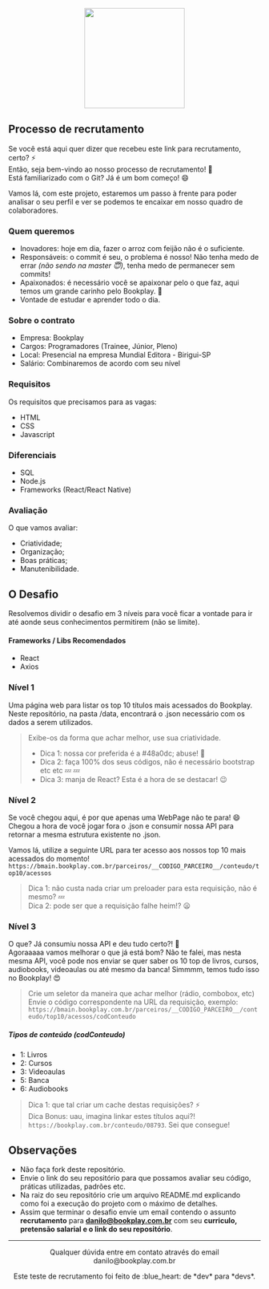 
<p align="center">
    <img src="https://bookplay.com.br/images/bookplay-logo-blue.png" width="200px"/>
</p>


## Processo de recrutamento
Se você está aqui quer dizer que recebeu este link para recrutamento, certo? :zap: <br>
Então, seja bem-vindo ao nosso processo de recrutamento! :blue_heart: <br>
Está familiarizado com o Git? Já é um bom começo! :smile: <br>

Vamos lá, com este projeto, estaremos um passo à frente para poder analisar o seu perfil e ver se podemos te encaixar em nosso quadro de colaboradores.

### Quem queremos
* Inovadores: hoje em dia,  fazer o arroz com feijão não é o suficiente.
* Responsáveis: o commit é seu, o problema é nosso! Não tenha medo de errar _(não sendo na master :innocent:)_, tenha medo de permanecer sem commits! 
* Apaixonados: é necessário você se apaixonar pelo o que faz, aqui temos um grande carinho pelo Bookplay. :blue_heart:
* Vontade de estudar e aprender todo o dia.

### Sobre o contrato
* Empresa: Bookplay
* Cargos: Programadores (Trainee, Júnior, Pleno)
* Local: Presencial na empresa Mundial Editora - Birigui-SP
* Salário: Combinaremos de acordo com seu nível

### Requisitos
Os requisitos que precisamos para as vagas:
* HTML
* CSS
* Javascript

### Diferenciais
* SQL
* Node.js
* Frameworks (React/React Native)

### Avaliação
O que vamos avaliar:
* Criatividade;
* Organização;
* Boas práticas;
* Manutenibilidade.

## O Desafio
Resolvemos dividir o desafio em 3 níveis para você ficar a vontade para ir até aonde seus conhecimentos permitirem (não se limite).

#### Frameworks / Libs Recomendados
* React
* Axios

### Nível 1
Uma página web para listar os top 10 títulos mais acessados do Bookplay. <br>
Neste repositório, na pasta /data, encontrará o .json necessário com os dados a serem utilizados. <br>
> Exibe-os da forma que achar melhor, use sua criatividade.
> - Dica 1: nossa cor preferida é a #48a0dc; abuse! :blue_heart: <br>
> - Dica 2: faça 100% dos seus códigos, não é necessário bootstrap etc etc :zzz: :zzz:
> - Dica 3: manja de React? Esta é a hora de se destacar! :wink:

### Nível 2
Se você chegou aqui, é por que apenas uma WebPage não te para! :smile: <br>
Chegou a hora de você jogar fora o .json e consumir nossa API para retornar a mesma estrutura existente no .json.

Vamos lá, utilize a seguinte URL para ter acesso aos nossos top 10 mais acessados do momento! <br>
`https://bmain.bookplay.com.br/parceiros/__CODIGO_PARCEIRO__/conteudo/top10/acessos`

> Dica 1: não custa nada criar um preloader para esta requisição, não é mesmo? :zzz: <br>
> Dica 2: pode ser que a requisição falhe heim!? :frowning:

### Nível 3
O que? Já consumiu nossa API e deu tudo certo?! :clap: <br>
Agoraaaaa vamos melhorar o que já está bom? Não te falei, mas nesta mesma API, você pode nos enviar se quer saber os 10 top de livros, cursos, audiobooks, videoaulas ou até mesmo da banca! Simmmm, temos tudo isso no Bookplay! :heart_eyes: 

> Crie um seletor da maneira que achar melhor (rádio, combobox, etc) <br>
> Envie o código correspondente na URL da requisição, exemplo: <br>
> `https://bmain.bookplay.com.br/parceiros/__CODIGO_PARCEIRO__/conteudo/top10/acessos/codConteudo` <br>

##### Tipos de conteúdo (codConteudo)
* 1: Livros
* 2: Cursos
* 3: Videoaulas
* 5: Banca
* 6: Audiobooks
 
 > Dica 1: que tal criar um cache destas requisições? :zap: <br>
 > Dica Bonus: uau, imagina linkar estes títulos aqui?! `https://bookplay.com.br/conteudo/08793`. Sei que consegue!

 
## Observações
* Não faça fork deste repositório.
* Envie o link do seu repositório para que possamos avaliar seu código, práticas utilizadas, padrões etc.
* Na raiz do seu repositório crie um arquivo README.md explicando como foi a execução do projeto com o máximo de detalhes.
* Assim que terminar o desafio envie um email contendo o assunto **recrutamento** para **danilo@bookplay.com.br** com seu **curriculo, pretensão salarial e o link do seu repositório**.

___

<p align="center">
Qualquer dúvida entre em contato através do email danilo@bookplay.com.br
</p>
<p align="center">
Este teste de recrutamento foi feito de :blue_heart: de *dev* para *devs*.
</p>

